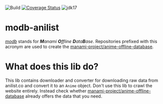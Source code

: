 ![Build](https://github.com/manami-project/modb-anilist/workflows/Build/badge.svg) [![Coverage Status](https://coveralls.io/repos/github/manami-project/modb-anilist/badge.svg)](https://coveralls.io/github/manami-project/modb-anilist) ![jdk17](https://img.shields.io/badge/jdk-17-informational)
# modb-anilist
_[modb](https://github.com/manami-project?tab=repositories&q=modb&type=source)_ stands for _**M**anami **O**ffline **D**ata**B**ase_. Repositories prefixed with this acronym are used to create the [manami-project/anime-offline-database](https://github.com/manami-project/anime-offline-database).

# What does this lib do?
This lib contains downloader and converter for downloading raw data from anilist.co and convert it to an `Anime` object.
Don't use this lib to crawl the website entirely. Instead check whether [manami-project/anime-offline-database](https://github.com/manami-project/anime-offline-database) already offers the data that you need.
